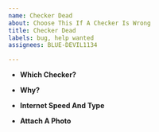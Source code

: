 ```yaml
---
name: Checker Dead
about: Choose This If A Checker Is Wrong
title: Checker Dead
labels: bug, help wanted
assignees: BLUE-DEVIL1134

---
```


* **Which Checker?**

* **Why?**

* **Internet Speed And Type**

* **Attach A Photo**
